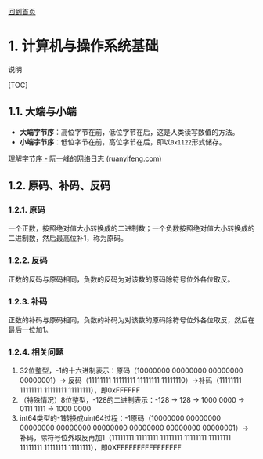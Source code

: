 [回到首页](../README.md)

# 1. 计算机与操作系统基础

说明

[TOC]

## 1.1. 大端与小端

- **大端字节序**：高位字节在前，低位字节在后，这是人类读写数值的方法。
- **小端字节序**：低位字节在前，高位字节在后，即以`0x1122`形式储存。



[理解字节序 - 阮一峰的网络日志 (ruanyifeng.com)](https://www.ruanyifeng.com/blog/2016/11/byte-order.html)

## 1.2. 原码、补码、反码

### 1.2.1. 原码

一个正数，按照绝对值大小转换成的二进制数；一个负数按照绝对值大小转换成的二进制数，然后最高位补1，称为原码。

### 1.2.2. 反码

正数的反码与原码相同，负数的反码为对该数的原码除符号位外各位取反。

### 1.2.3. 补码

正数的补码与原码相同，负数的补码为对该数的原码除符号位外各位取反，然后在最后一位加1。

### 1.2.4. 相关问题

1. 32位整型，-1的十六进制表示：原码（10000000 00000000 00000000 00000001）-> 反码（11111111 11111111 11111111 11111110）->补码（11111111 11111111 11111111 11111111），即0xFFFFFF
2. （特殊情况）8位整型，-128的二进制表示：-128 -> 128 -> 1000 0000 -> 0111 1111 -> 1000 0000
3. int64类型的-1转换成uint64过程：-1原码（10000000 00000000 00000000 00000000 00000000 00000000 00000000 00000001）-> 补码，除符号位外取反再加1（11111111 11111111 11111111 11111111 11111111 11111111 11111111 11111111），即0XFFFFFFFFFFFFFFFF
